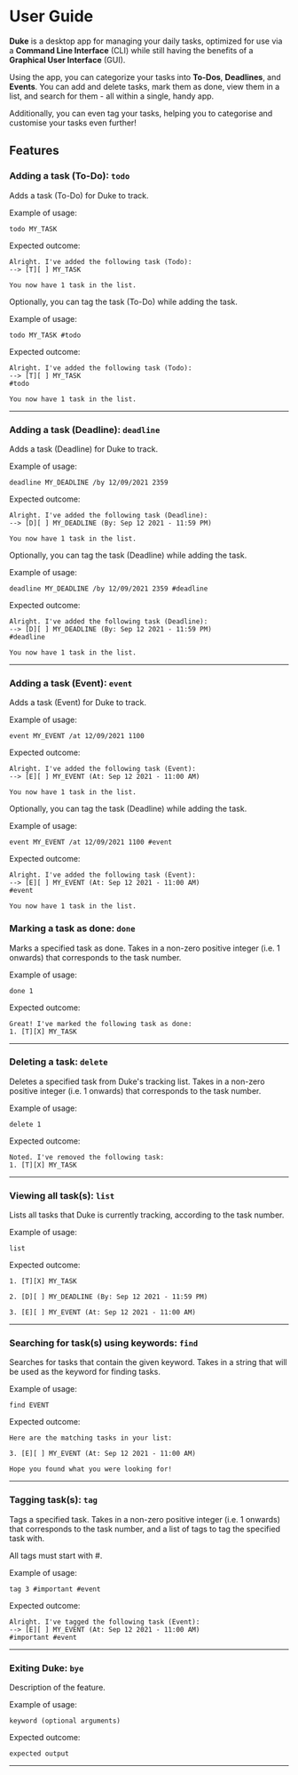 # User Guide

**Duke** is a desktop app for managing your daily tasks, optimized for use via a **Command Line Interface** (CLI) while still having the benefits of a **Graphical User Interface** (GUI).

Using the app, you can categorize your tasks into **To-Dos**, **Deadlines**, and **Events**. You can add and delete tasks, mark them as done, view them in a list, and search for them - all within a single, handy app.

Additionally, you can even tag your tasks, helping you to categorise and customise your tasks even further!

## Features 

### Adding a task (To-Do): `todo`

Adds a task (To-Do) for Duke to track.

Example of usage:

`todo MY_TASK`

Expected outcome:

```
Alright. I've added the following task (Todo):
--> [T][ ] MY_TASK

You now have 1 task in the list.
```

Optionally, you can tag the task (To-Do) while adding the task.

Example of usage:

`todo MY_TASK #todo`

Expected outcome:

```
Alright. I've added the following task (Todo):
--> [T][ ] MY_TASK
#todo

You now have 1 task in the list.
```

---

### Adding a task (Deadline): `deadline`

Adds a task (Deadline) for Duke to track.

Example of usage:

`deadline MY_DEADLINE /by 12/09/2021 2359`

Expected outcome:

```
Alright. I've added the following task (Deadline):
--> [D][ ] MY_DEADLINE (By: Sep 12 2021 - 11:59 PM)

You now have 1 task in the list.
```

Optionally, you can tag the task (Deadline) while adding the task.

Example of usage:

`deadline MY_DEADLINE /by 12/09/2021 2359 #deadline`

Expected outcome:

```
Alright. I've added the following task (Deadline):
--> [D][ ] MY_DEADLINE (By: Sep 12 2021 - 11:59 PM)
#deadline

You now have 1 task in the list.
```

---

### Adding a task (Event): `event`

Adds a task (Event) for Duke to track.

Example of usage:

`event MY_EVENT /at 12/09/2021 1100`

Expected outcome:

```
Alright. I've added the following task (Event):
--> [E][ ] MY_EVENT (At: Sep 12 2021 - 11:00 AM)

You now have 1 task in the list.
```

Optionally, you can tag the task (Deadline) while adding the task.

Example of usage:

`event MY_EVENT /at 12/09/2021 1100 #event`

Expected outcome:

```
Alright. I've added the following task (Event):
--> [E][ ] MY_EVENT (At: Sep 12 2021 - 11:00 AM)
#event

You now have 1 task in the list.
```

### Marking a task as done: `done`

Marks a specified task as done. Takes in a non-zero positive integer (i.e. 1 onwards) that corresponds to the task number.

Example of usage:

`done 1`

Expected outcome:

```
Great! I've marked the following task as done:
1. [T][X] MY_TASK
```

---

### Deleting a task: `delete`

Deletes a specified task from Duke's tracking list. Takes in a non-zero positive integer (i.e. 1 onwards) that corresponds to the task number.

Example of usage:

`delete 1`

Expected outcome:

```
Noted. I've removed the following task:
1. [T][X] MY_TASK
```

---

### Viewing all task(s): `list`

Lists all tasks that Duke is currently tracking, according to the task number.

Example of usage:

`list`

Expected outcome:

```
1. [T][X] MY_TASK

2. [D][ ] MY_DEADLINE (By: Sep 12 2021 - 11:59 PM)

3. [E][ ] MY_EVENT (At: Sep 12 2021 - 11:00 AM)
```

---

### Searching for task(s) using keywords: `find`

Searches for tasks that contain the given keyword. Takes in a string that will be used as the keyword for finding tasks.

Example of usage:

`find EVENT`

Expected outcome:

```
Here are the matching tasks in your list:

3. [E][ ] MY_EVENT (At: Sep 12 2021 - 11:00 AM)

Hope you found what you were looking for!
```

---

### Tagging task(s): `tag`

Tags a specified task. Takes in a non-zero positive integer (i.e. 1 onwards) that corresponds to the task number, and a list of tags to tag the specified task with.

All tags must start with #.

Example of usage:

`tag 3 #important #event`

Expected outcome:

```
Alright. I've tagged the following task (Event):
--> [E][ ] MY_EVENT (At: Sep 12 2021 - 11:00 AM)
#important #event
```

---

### Exiting Duke: `bye`

Description of the feature.

Example of usage:

`keyword (optional arguments)`

Expected outcome:

```
expected output
```

---